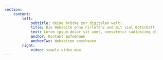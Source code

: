 ```yaml
---
section:
    content:
        left:
            subtitle: deine brücke zur digitalen welt!
            title: Die Webseite ohne Firlefanz und mit viel Botschaft. 
            text: Lorem ipsum dolor sit amet, consetetur sadipscing elitr, sed diam nonumy eirmod tempor invidunt ut labore et dolore magna aliquyam erat, sed diam voluptua. At vero eos et accusam et justo duo dolores et ea rebum.
            anchor: Kontakt aufnehmen
            anchorTwo: Webseiten anschauen
        right: 
            video: sample-video.mp4
---
```

